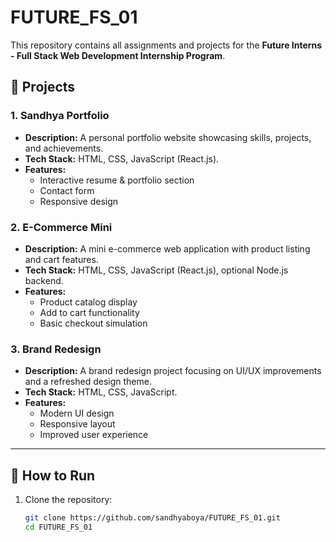 # FUTURE_FS_01

This repository contains all assignments and projects for the **Future Interns - Full Stack Web Development Internship Program**.

## 📂 Projects

### 1. Sandhya Portfolio
- **Description:** A personal portfolio website showcasing skills, projects, and achievements.  
- **Tech Stack:** HTML, CSS, JavaScript (React.js).  
- **Features:**
  - Interactive resume & portfolio section
  - Contact form
  - Responsive design

### 2. E-Commerce Mini
- **Description:** A mini e-commerce web application with product listing and cart features.  
- **Tech Stack:** HTML, CSS, JavaScript (React.js), optional Node.js backend.  
- **Features:**
  - Product catalog display
  - Add to cart functionality
  - Basic checkout simulation

### 3. Brand Redesign
- **Description:** A brand redesign project focusing on UI/UX improvements and a refreshed design theme.  
- **Tech Stack:** HTML, CSS, JavaScript.  
- **Features:**
  - Modern UI design
  - Responsive layout
  - Improved user experience

---

## 🚀 How to Run
1. Clone the repository:
   ```bash
   git clone https://github.com/sandhyaboya/FUTURE_FS_01.git
   cd FUTURE_FS_01
